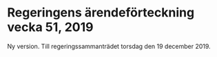 # Regeringens ärendeförteckning vecka 51, 2019

Ny version. Till regeringssammanträdet torsdag den 19 december 2019\.

